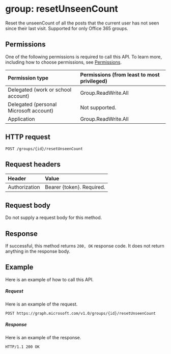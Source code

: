 # group: resetUnseenCount

Reset the unseenCount of all the posts that the current user has not seen since their last visit. Supported for 
only Office 365 groups.

## Permissions
One of the following permissions is required to call this API. To learn more, including how to choose permissions, see [Permissions](../../../concepts/permissions_reference.md).

|Permission type      | Permissions (from least to most privileged)              | 
|:--------------------|:---------------------------------------------------------| 
|Delegated (work or school account) | Group.ReadWrite.All    | 
|Delegated (personal Microsoft account) | Not supported.    | 
|Application | Group.ReadWrite.All | 

## HTTP request
<!-- { "blockType": "ignored" } -->
```http
POST /groups/{id}/resetUnseenCount
```
## Request headers
| Header       | Value |
|:---------------|:--------|
| Authorization  | Bearer {token}. Required.  |

## Request body
Do not supply a request body for this method.

## Response

If successful, this method returns `200, OK` response code. It does not return anything in the response body.

## Example
Here is an example of how to call this API.
##### Request
Here is an example of the request.
<!-- {
  "blockType": "request",
  "name": "group_resetunseencount"
}-->
```http
POST https://graph.microsoft.com/v1.0/groups/{id}/resetUnseenCount
```

##### Response
Here is an example of the response. 
<!-- {
  "blockType": "response",
  "truncated": true
} -->
```http
HTTP/1.1 200 OK
```

<!-- uuid: 8fcb5dbc-d5aa-4681-8e31-b001d5168d79
2015-10-25 14:57:30 UTC -->
<!-- {
  "type": "#page.annotation",
  "description": "group: resetUnseenCount",
  "keywords": "",
  "section": "documentation",
  "tocPath": ""
}-->
